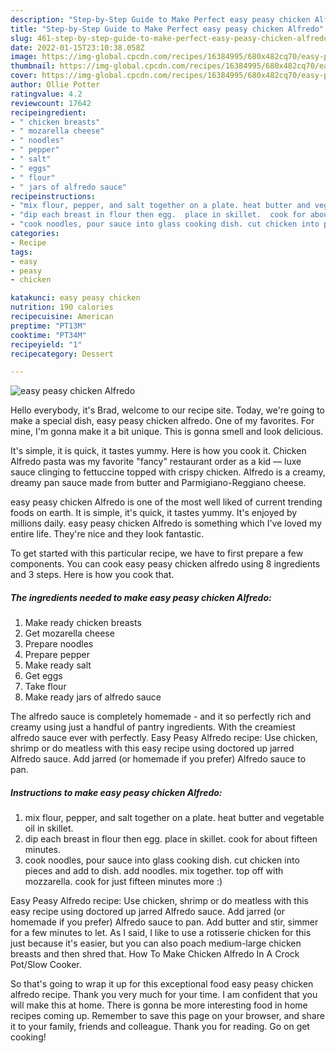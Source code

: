 ```yaml
---
description: "Step-by-Step Guide to Make Perfect easy peasy chicken Alfredo"
title: "Step-by-Step Guide to Make Perfect easy peasy chicken Alfredo"
slug: 461-step-by-step-guide-to-make-perfect-easy-peasy-chicken-alfredo
date: 2022-01-15T23:10:38.058Z
image: https://img-global.cpcdn.com/recipes/16384995/680x482cq70/easy-peasy-chicken-alfredo-recipe-main-photo.jpg
thumbnail: https://img-global.cpcdn.com/recipes/16384995/680x482cq70/easy-peasy-chicken-alfredo-recipe-main-photo.jpg
cover: https://img-global.cpcdn.com/recipes/16384995/680x482cq70/easy-peasy-chicken-alfredo-recipe-main-photo.jpg
author: Ollie Potter
ratingvalue: 4.2
reviewcount: 17642
recipeingredient:
- " chicken breasts"
- " mozarella cheese"
- " noodles"
- " pepper"
- " salt"
- " eggs"
- " flour"
- " jars of alfredo sauce"
recipeinstructions:
- "mix flour, pepper, and salt together on a plate. heat butter and vegetable oil in skillet."
- "dip each breast in flour then egg.  place in skillet.  cook for about fifteen minutes."
- "cook noodles, pour sauce into glass cooking dish. cut chicken into pieces and add to dish. add noodles. mix together. top off with mozzarella. cook for just fifteen minutes more :)"
categories:
- Recipe
tags:
- easy
- peasy
- chicken

katakunci: easy peasy chicken 
nutrition: 190 calories
recipecuisine: American
preptime: "PT13M"
cooktime: "PT34M"
recipeyield: "1"
recipecategory: Dessert

---
```



![easy peasy chicken Alfredo](https://img-global.cpcdn.com/recipes/16384995/680x482cq70/easy-peasy-chicken-alfredo-recipe-main-photo.jpg)

Hello everybody, it's Brad, welcome to our recipe site. Today, we're going to make a special dish, easy peasy chicken alfredo. One of my favorites. For mine, I'm gonna make it a bit unique. This is gonna smell and look delicious.

It&#39;s simple, it is quick, it tastes yummy. Here is how you cook it. Chicken Alfredo pasta was my favorite &#34;fancy&#34; restaurant order as a kid — luxe sauce clinging to fettuccine topped with crispy chicken. Alfredo is a creamy, dreamy pan sauce made from butter and Parmigiano-Reggiano cheese.

easy peasy chicken Alfredo is one of the most well liked of current trending foods on earth. It is simple, it's quick, it tastes yummy. It's enjoyed by millions daily. easy peasy chicken Alfredo is something which I've loved my entire life. They're nice and they look fantastic.


To get started with this particular recipe, we have to first prepare a few components. You can cook easy peasy chicken alfredo using 8 ingredients and 3 steps. Here is how you cook that.

<!--inarticleads1-->

##### The ingredients needed to make easy peasy chicken Alfredo:

1. Make ready  chicken breasts
1. Get  mozarella cheese
1. Prepare  noodles
1. Prepare  pepper
1. Make ready  salt
1. Get  eggs
1. Take  flour
1. Make ready  jars of alfredo sauce


The alfredo sauce is completely homemade - and it so perfectly rich and creamy using just a handful of pantry ingredients. With the creamiest alfredo sauce ever with perfectly. Easy Peasy Alfredo recipe: Use chicken, shrimp or do meatless with this easy recipe using doctored up jarred Alfredo sauce. Add jarred (or homemade if you prefer) Alfredo sauce to pan. 

<!--inarticleads2-->

##### Instructions to make easy peasy chicken Alfredo:

1. mix flour, pepper, and salt together on a plate. heat butter and vegetable oil in skillet.
1. dip each breast in flour then egg.  place in skillet.  cook for about fifteen minutes.
1. cook noodles, pour sauce into glass cooking dish. cut chicken into pieces and add to dish. add noodles. mix together. top off with mozzarella. cook for just fifteen minutes more :)


Easy Peasy Alfredo recipe: Use chicken, shrimp or do meatless with this easy recipe using doctored up jarred Alfredo sauce. Add jarred (or homemade if you prefer) Alfredo sauce to pan. Add butter and stir, simmer for a few minutes to let. As I said, I like to use a rotisserie chicken for this just because it&#39;s easier, but you can also poach medium-large chicken breasts and then shred that. How To Make Chicken Alfredo In A Crock Pot/Slow Cooker. 

So that's going to wrap it up for this exceptional food easy peasy chicken alfredo recipe. Thank you very much for your time. I am confident that you will make this at home. There is gonna be more interesting food in home recipes coming up. Remember to save this page on your browser, and share it to your family, friends and colleague. Thank you for reading. Go on get cooking!
